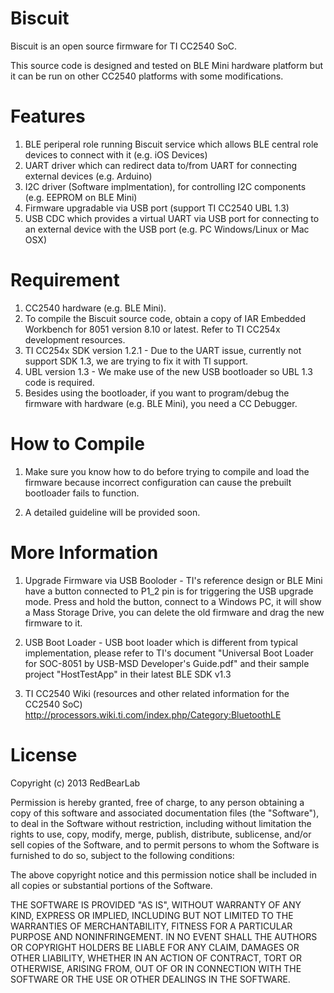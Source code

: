 
Biscuit
=======

Biscuit is an open source firmware for TI CC2540 SoC.

This source code is designed and tested on BLE Mini hardware platform but it can be run on other CC2540 platforms with some modifications.


Features
========

1. BLE periperal role running Biscuit service which allows BLE central role devices to connect with it (e.g. iOS Devices)
2. UART driver which can redirect data to/from UART for connecting external devices (e.g. Arduino)
3. I2C driver (Software implmentation), for controlling I2C components (e.g. EEPROM on BLE Mini)
4. Firmware upgradable via USB port (support TI CC2540 UBL 1.3)
5. USB CDC which provides a virtual UART via USB port for connecting to an external device with the USB port (e.g. PC Windows/Linux or Mac OSX)


Requirement
===========

1. CC2540 hardware (e.g. BLE Mini).
2. To compile the Biscuit source code, obtain a copy of IAR Embedded Workbench for 8051 version 8.10 or latest. Refer to TI CC254x development resources.
3. TI CC254x SDK version 1.2.1 - Due to the UART issue, currently not support SDK 1.3, we are trying to fix it with TI support.
4. UBL version 1.3 - We make use of the new USB bootloader so UBL 1.3 code is required.
5. Besides using the bootloader, if you want to program/debug the firmware with hardware (e.g. BLE Mini), you need a CC Debugger.


How to Compile
==============

1. Make sure you know how to do before trying to compile and load the firmware because incorrect configuration can cause the prebuilt bootloader fails to function.

2. A detailed guideline will be provided soon.


More Information
================

1. Upgrade Firmware via USB Booloder - TI's reference design or BLE Mini have a button connected to P1_2 pin is for triggering the USB upgrade mode. Press and hold the button, connect to a Windows PC, it will show a Mass Storage Drive, you can delete the old firmware and drag the new firmware to it.

2. USB Boot Loader - USB boot loader which is different from typical implementation, please refer to TI's document "Universal Boot Loader for SOC-8051 by USB-MSD Developer's Guide.pdf" and their sample project "HostTestApp" in their latest BLE SDK v1.3

3. TI CC2540 Wiki (resources and other related information for the CC2540 SoC)
   http://processors.wiki.ti.com/index.php/Category:BluetoothLE


License
=======

Copyright (c) 2013 RedBearLab

Permission is hereby granted, free of charge, to any person obtaining a copy
of this software and associated documentation files (the "Software"), to deal 
in the Software without restriction, including without limitation the rights 
to use, copy, modify, merge, publish, distribute, sublicense, and/or sell
copies of the Software, and to permit persons to whom the Software is
furnished to do so, subject to the following conditions:

The above copyright notice and this permission notice shall be included in all
copies or substantial portions of the Software.

THE SOFTWARE IS PROVIDED "AS IS", WITHOUT WARRANTY OF ANY KIND, EXPRESS OR
IMPLIED, INCLUDING BUT NOT LIMITED TO THE WARRANTIES OF MERCHANTABILITY,
FITNESS FOR A PARTICULAR PURPOSE AND NONINFRINGEMENT. IN NO EVENT SHALL THE
AUTHORS OR COPYRIGHT HOLDERS BE LIABLE FOR ANY CLAIM, DAMAGES OR OTHER 
LIABILITY, WHETHER IN AN ACTION OF CONTRACT, TORT OR OTHERWISE, ARISING FROM,
OUT OF OR IN CONNECTION WITH THE SOFTWARE OR THE USE OR OTHER DEALINGS IN THE
SOFTWARE.
